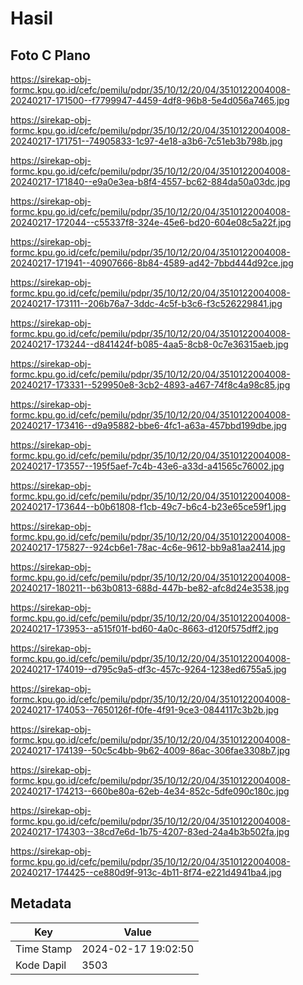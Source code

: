 # Hasil

## Foto C Plano

https://sirekap-obj-formc.kpu.go.id/cefc/pemilu/pdpr/35/10/12/20/04/3510122004008-20240217-171500--f7799947-4459-4df8-96b8-5e4d056a7465.jpg

https://sirekap-obj-formc.kpu.go.id/cefc/pemilu/pdpr/35/10/12/20/04/3510122004008-20240217-171751--74905833-1c97-4e18-a3b6-7c51eb3b798b.jpg

https://sirekap-obj-formc.kpu.go.id/cefc/pemilu/pdpr/35/10/12/20/04/3510122004008-20240217-171840--e9a0e3ea-b8f4-4557-bc62-884da50a03dc.jpg

https://sirekap-obj-formc.kpu.go.id/cefc/pemilu/pdpr/35/10/12/20/04/3510122004008-20240217-172044--c55337f8-324e-45e6-bd20-604e08c5a22f.jpg

https://sirekap-obj-formc.kpu.go.id/cefc/pemilu/pdpr/35/10/12/20/04/3510122004008-20240217-171941--40907666-8b84-4589-ad42-7bbd444d92ce.jpg

https://sirekap-obj-formc.kpu.go.id/cefc/pemilu/pdpr/35/10/12/20/04/3510122004008-20240217-173111--206b76a7-3ddc-4c5f-b3c6-f3c526229841.jpg

https://sirekap-obj-formc.kpu.go.id/cefc/pemilu/pdpr/35/10/12/20/04/3510122004008-20240217-173244--d841424f-b085-4aa5-8cb8-0c7e36315aeb.jpg

https://sirekap-obj-formc.kpu.go.id/cefc/pemilu/pdpr/35/10/12/20/04/3510122004008-20240217-173331--529950e8-3cb2-4893-a467-74f8c4a98c85.jpg

https://sirekap-obj-formc.kpu.go.id/cefc/pemilu/pdpr/35/10/12/20/04/3510122004008-20240217-173416--d9a95882-bbe6-4fc1-a63a-457bbd199dbe.jpg

https://sirekap-obj-formc.kpu.go.id/cefc/pemilu/pdpr/35/10/12/20/04/3510122004008-20240217-173557--195f5aef-7c4b-43e6-a33d-a41565c76002.jpg

https://sirekap-obj-formc.kpu.go.id/cefc/pemilu/pdpr/35/10/12/20/04/3510122004008-20240217-173644--b0b61808-f1cb-49c7-b6c4-b23e65ce59f1.jpg

https://sirekap-obj-formc.kpu.go.id/cefc/pemilu/pdpr/35/10/12/20/04/3510122004008-20240217-175827--924cb6e1-78ac-4c6e-9612-bb9a81aa2414.jpg

https://sirekap-obj-formc.kpu.go.id/cefc/pemilu/pdpr/35/10/12/20/04/3510122004008-20240217-180211--b63b0813-688d-447b-be82-afc8d24e3538.jpg

https://sirekap-obj-formc.kpu.go.id/cefc/pemilu/pdpr/35/10/12/20/04/3510122004008-20240217-173953--a515f01f-bd60-4a0c-8663-d120f575dff2.jpg

https://sirekap-obj-formc.kpu.go.id/cefc/pemilu/pdpr/35/10/12/20/04/3510122004008-20240217-174019--d795c9a5-df3c-457c-9264-1238ed6755a5.jpg

https://sirekap-obj-formc.kpu.go.id/cefc/pemilu/pdpr/35/10/12/20/04/3510122004008-20240217-174053--7650126f-f0fe-4f91-9ce3-0844117c3b2b.jpg

https://sirekap-obj-formc.kpu.go.id/cefc/pemilu/pdpr/35/10/12/20/04/3510122004008-20240217-174139--50c5c4bb-9b62-4009-86ac-306fae3308b7.jpg

https://sirekap-obj-formc.kpu.go.id/cefc/pemilu/pdpr/35/10/12/20/04/3510122004008-20240217-174213--660be80a-62eb-4e34-852c-5dfe090c180c.jpg

https://sirekap-obj-formc.kpu.go.id/cefc/pemilu/pdpr/35/10/12/20/04/3510122004008-20240217-174303--38cd7e6d-1b75-4207-83ed-24a4b3b502fa.jpg

https://sirekap-obj-formc.kpu.go.id/cefc/pemilu/pdpr/35/10/12/20/04/3510122004008-20240217-174425--ce880d9f-913c-4b11-8f74-e221d4941ba4.jpg


## Metadata

| Key        | Value               |
| ---------- | ------------------- |
| Time Stamp | 2024-02-17 19:02:50 |
| Kode Dapil | 3503                |



